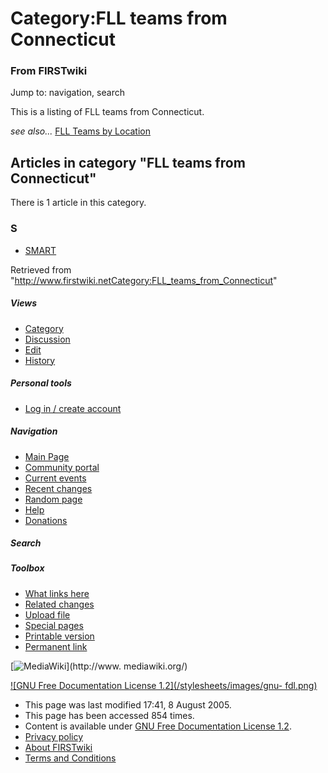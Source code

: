 # Category:FLL teams from Connecticut

### From FIRSTwiki

Jump to: navigation, search

This is a listing of FLL teams from Connecticut.

_see also..._ [FLL Teams by Location](FLL_Teams_by_Location "FLL
Teams by Location" )

  

## Articles in category "FLL teams from Connecticut"

There is 1 article in this category.

### S

  * [SMART](SMART "SMART" )

Retrieved from
"<http://www.firstwiki.netCategory:FLL_teams_from_Connecticut>"

##### Views

  * [Category](Category:FLL_teams_from_Connecticut)
  * [Discussion](/index.php?title=Category_talk:FLL_teams_from_Connecticut&action=edit)
  * [Edit](/index.php?title=Category:FLL_teams_from_Connecticut&action=edit)
  * [History](/index.php?title=Category:FLL_teams_from_Connecticut&action=history)

##### Personal tools

  * [Log in / create account](/index.php?title=Special:Userlogin&returnto=Category:FLL_teams_from_Connecticut)

[](Main_Page "Main Page" )

##### Navigation

  * [Main Page](Main_Page)
  * [Community portal](FIRSTwiki:Community_portal)
  * [Current events](Current_events)
  * [Recent changes](Special:Recentchanges)
  * [Random page](Special:Random)
  * [Help](Help:Contents)
  * [Donations](FIRSTwiki:Site_support)

##### Search



##### Toolbox

  * [What links here](Special:Whatlinkshere/Category:FLL_teams_from_Connecticut)
  * [Related changes](Special:Recentchangeslinked/Category:FLL_teams_from_Connecticut)
  * [Upload file](Special:Upload)
  * [Special pages](Special:Specialpages)
  * [Printable version](/index.php?title=Category:FLL_teams_from_Connecticut&printable=yes)
  * [Permanent link](/index.php?title=Category:FLL_teams_from_Connecticut&oldid=40416)

[![MediaWiki](/skins/common/images/poweredby_mediawiki_88x31.png)](http://www.
mediawiki.org/)

[![GNU Free Documentation License 1.2](/stylesheets/images/gnu-
fdl.png)](http://www.gnu.org/copyleft/fdl.html)

  * This page was last modified 17:41, 8 August 2005.
  * This page has been accessed 854 times.
  * Content is available under [GNU Free Documentation License 1.2](http://www.gnu.org/copyleft/fdl.html "http://www.gnu.org/copyleft/fdl.html" ).
  * [Privacy policy](FIRSTwiki:Privacy_policy "FIRSTwiki:Privacy policy" )
  * [About FIRSTwiki](FIRSTwiki:About "FIRSTwiki:About" )
  * [Terms and Conditions](FIRSTwiki:Terms_and_conditions "FIRSTwiki:Terms and conditions" )

